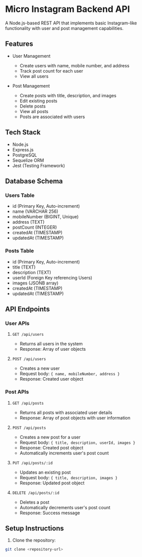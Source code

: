 # Micro Instagram Backend API

A Node.js-based REST API that implements basic Instagram-like functionality with user and post management capabilities.

## Features

- User Management
  - Create users with name, mobile number, and address
  - Track post count for each user
  - View all users

- Post Management
  - Create posts with title, description, and images
  - Edit existing posts
  - Delete posts
  - View all posts
  - Posts are associated with users

## Tech Stack

- Node.js
- Express.js
- PostgreSQL
- Sequelize ORM
- Jest (Testing Framework)

## Database Schema

### Users Table
- id (Primary Key, Auto-increment)
- name (VARCHAR 256)
- mobileNumber (BIGINT, Unique)
- address (TEXT)
- postCount (INTEGER)
- createdAt (TIMESTAMP)
- updatedAt (TIMESTAMP)

### Posts Table
- id (Primary Key, Auto-increment)
- title (TEXT)
- description (TEXT)
- userId (Foreign Key referencing Users)
- images (JSONB array)
- createdAt (TIMESTAMP)
- updatedAt (TIMESTAMP)

## API Endpoints

### User APIs
1. `GET /api/users`
   - Returns all users in the system
   - Response: Array of user objects

2. `POST /api/users`
   - Creates a new user
   - Request body: `{ name, mobileNumber, address }`
   - Response: Created user object

### Post APIs
1. `GET /api/posts`
   - Returns all posts with associated user details
   - Response: Array of post objects with user information

2. `POST /api/posts`
   - Creates a new post for a user
   - Request body: `{ title, description, userId, images }`
   - Response: Created post object
   - Automatically increments user's post count

3. `PUT /api/posts/:id`
   - Updates an existing post
   - Request body: `{ title, description, images }`
   - Response: Updated post object

4. `DELETE /api/posts/:id`
   - Deletes a post
   - Automatically decrements user's post count
   - Response: Success message

## Setup Instructions

1. Clone the repository:
```bash
git clone <repository-url>
